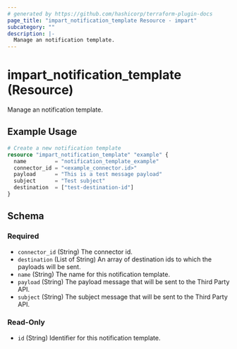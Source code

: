 ```yaml
---
# generated by https://github.com/hashicorp/terraform-plugin-docs
page_title: "impart_notification_template Resource - impart"
subcategory: ""
description: |-
  Manage an notification template.
---
```


# impart_notification_template (Resource)

Manage an notification template.

## Example Usage

```terraform
# Create a new notification template
resource "impart_notification_template" "example" {
  name         = "notification_template_example"
  connector_id = "<example_connector.id>"
  payload      = "This is a test message payload"
  subject      = "Test subject"
  destination  = ["test-destination-id"]
}
```

<!-- schema generated by tfplugindocs -->
## Schema

### Required

- `connector_id` (String) The connector id.
- `destination` (List of String) An array of destination ids to which the payloads will be sent.
- `name` (String) The name for this notification template.
- `payload` (String) The payload message that will be sent to the Third Party API.
- `subject` (String) The subject message that will be sent to the Third Party API.

### Read-Only

- `id` (String) Identifier for this notification template.
